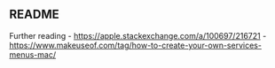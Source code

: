 ## README

Further reading
	- https://apple.stackexchange.com/a/100697/216721
	- https://www.makeuseof.com/tag/how-to-create-your-own-services-menus-mac/

